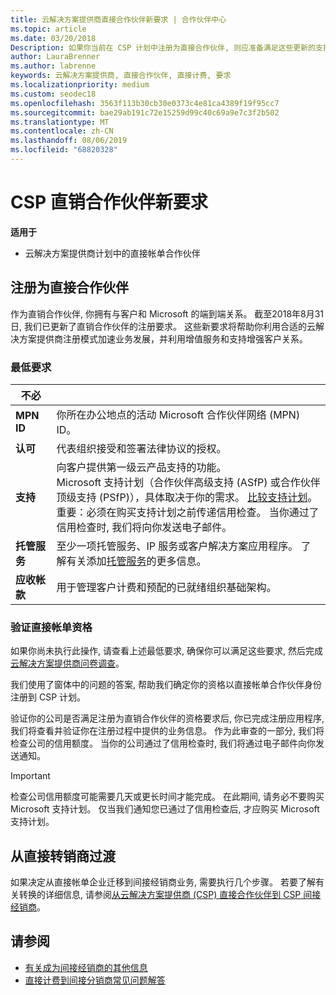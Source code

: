 ```yaml
---
title: 云解决方案提供商直接合作伙伴新要求 | 合作伙伴中心
ms.topic: article
ms.date: 03/20/2018
Description: 如果你当前在 CSP 计划中注册为直接合作伙伴, 则应准备满足这些更新的支持和服务要求。
author: LauraBrenner
ms.author: labrenne
keywords: 云解决方案提供商, 直接合作伙伴, 直接计费, 要求
ms.localizationpriority: medium
ms.custom: seodec18
ms.openlocfilehash: 3563f113b30cb30e0373c4e81ca4389f19f95cc7
ms.sourcegitcommit: bae29ab191c72e15259d99c40c69a9e7c3f2b502
ms.translationtype: MT
ms.contentlocale: zh-CN
ms.lasthandoff: 08/06/2019
ms.locfileid: "68820328"
---
```

# <a name="csp-direct-bill-partner-new-requirements"></a>CSP 直销合作伙伴新要求

**适用于**

- 云解决方案提供商计划中的直接帐单合作伙伴

## <a name="enroll-as-a-direct-partner"></a>注册为直接合作伙伴

作为直销合作伙伴, 你拥有与客户和 Microsoft 的端到端关系。 截至2018年8月31日, 我们已更新了直销合作伙伴的注册要求。 这些新要求将帮助你利用合适的云解决方案提供商注册模式加速业务发展，并利用增值服务和支持增强客户关系。

### <a name="minimum-requirements"></a>最低要求

|**不必**|                             |
|--------------------------------|--------------------------------------------------------------|
|**MPN ID**   |你所在办公地点的活动 Microsoft 合作伙伴网络 (MPN) ID。    |
|**认可**   |代表组织接受和签署法律协议的授权。|
|**支持**   |向客户提供第一级云产品支持的功能。 <br>Microsoft 支持计划（合作伙伴高级支持 (ASfP) 或合作伙伴顶级支持 (PSfP)），具体取决于你的需求。 [比较支持计划](https://partner.microsoft.com/support/partnersupport)。<br> 重要：必须在购买支持计划之前传递信用检查。 当你通过了信用检查时, 我们将向你发送电子邮件。 |
|**托管服务**   |至少一项托管服务、IP 服务或客户解决方案应用程序。 了解有关添加[托管服务](https://partner.microsoft.com/business-opportunities/managed-services-provider)的更多信息。|
|**应收帐款** |用于管理客户计费和预配的已就绪组织基础架构。

### <a name="verify-direct-bill-eligibility"></a>验证直接帐单资格

如果你尚未执行此操作, 请查看上述最低要求, 确保你可以满足这些要求, 然后完成[云解决方案提供商问卷调查](https://partner.microsoft.com/cloud-solution-provider/assessment)。

我们使用了窗体中的问题的答案, 帮助我们确定你的资格以直接帐单合作伙伴身份注册到 CSP 计划。

验证你的公司是否满足注册为直销合作伙伴的资格要求后, 你已完成注册应用程序, 我们将查看并验证你在注册过程中提供的业务信息。 作为此审查的一部分, 我们将检查公司的信用额度。 当你的公司通过了信用检查时, 我们将通过电子邮件向你发送通知。

>[!IMPORTANT]
>检查公司信用额度可能需要几天或更长时间才能完成。 在此期间, 请务必不要购买 Microsoft 支持计划。 仅当我们通知您已通过了信用检查后, 才应购买 Microsoft 支持计划。

## <a name="transition-from-direct-to-indirect-reseller"></a>从直接转销商过渡

如果决定从直接帐单企业迁移到间接经销商业务, 需要执行几个步骤。 若要了解有关转换的详细信息, 请参阅[从云解决方案提供商 (CSP) 直接合作伙伴到 CSP 间接经销商](transition-direct-to-indirect.md)。 

## <a name="see-also"></a>请参阅

- [有关成为间接经销商的其他信息](https://assetsprod.microsoft.com/csp-directbill-to-indirect-transition.pdf)
- [直接计费到间接分销商常见问题解答](https://assetsprod.microsoft.com/mpn/direct-bill-partner-faq.pdf)
